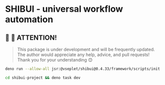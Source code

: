 # SHIBUI - universal workflow automation

## 👋 👋 ATTENTION!

> This package is under development and will be frequently updated. The author
> would appreciate any help, advice, and pull requests! Thank you for your
> understanding 😊

```sh
deno run --allow-all jsr:@vseplet/shibui@0.4.33/framework/scripts/init
```

```sh
cd shibui-project && deno task dev
```
